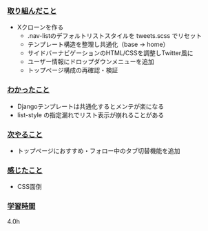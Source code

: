 ### <u>取り組んだこと</u>
- Xクローンを作る
    - .nav-listのデフォルトリストスタイルを tweets.scss でリセット
    - テンプレート構造を整理し共通化（base → home）
    - サイドバーナビゲーションのHTML/CSSを調整しTwitter風に
    - ユーザー情報にドロップダウンメニューを追加
    - トップページ構成の再確認・検証

### <u>わかったこと</u>
- Djangoテンプレートは共通化するとメンテが楽になる
- list-style の指定漏れでリスト表示が崩れることがある

### <u>次やること</u>
- トップページにおすすめ・フォロー中のタブ切替機能を追加

### <u>感じたこと</u>
- CSS面倒

### <u>学習時間</u>
4.0h
